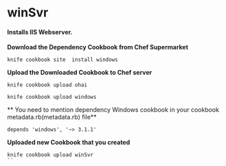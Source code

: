 # winSvr

#### Installs IIS Webserver.

**Download the Dependency Cookbook from Chef Supermarket**
```
knife cookbook site  install windows
```

**Upload the Downloaded Cookbook to Chef server**
```
knife cookbook upload ohai
```
```
knife cookbook upload windows
```

** You need to mention dependency Windows cookbook in your cookbook metadata.rb(metadata.rb) file**
```
depends 'windows', '~> 3.1.1'
```


**Uploaded new Cookbook that you created**
```
knife cookbook upload winSvr
``


